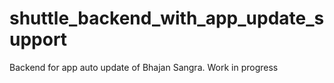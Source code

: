 # shuttle_backend_with_app_update_support
Backend for app auto update of Bhajan Sangra. Work in progress
